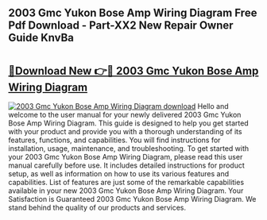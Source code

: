 ## 2003 Gmc Yukon Bose Amp Wiring Diagram Free Pdf Download - Part-XX2 New Repair Owner Guide KnvBa

# <h2><a href="http://dflsamg.blite.top/?on=2003+Gmc+Yukon+Bose+Amp+Wiring+Diagram">🔗Download New 👉🔴 2003 Gmc Yukon Bose Amp Wiring Diagram</a></h2>

[![2003 Gmc Yukon Bose Amp Wiring Diagram download](https://i.imgur.com/lujVjoI.png)](http://dflsamg.blite.top/?on=2003+Gmc+Yukon+Bose+Amp+Wiring+Diagram)
Hello and welcome to the user manual for your newly delivered 2003 Gmc Yukon Bose Amp Wiring Diagram. This guide is designed to help you get started with your product and provide you with a thorough understanding of its features, functions, and capabilities. You will find instructions for installation, usage, maintenance, and troubleshooting. To get started with your 2003 Gmc Yukon Bose Amp Wiring Diagram, please read this user manual carefully before use. It includes detailed instructions for product setup, as well as information on how to use its various features and capabilities. List of features are just some of the remarkable capabilities available in your new 2003 Gmc Yukon Bose Amp Wiring Diagram. Your Satisfaction is Guaranteed 2003 Gmc Yukon Bose Amp Wiring Diagram. We stand behind the quality of our products and services.
